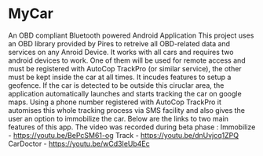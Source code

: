 # MyCar
An OBD compliant Bluetooth powered Android Application
This project uses an OBD library provided by Pires to retreive all OBD-related data and services on any Anroid Device. It works with all cars and requires two android devices to work. One of them will be used for remote access and must be registered with AutoCop TrackPro (or similar service), the other must be kept inside the car at all times.
It incudes features to setup a geofence. If the car is detected to be outside this ciruclar area, the application automatically launches and starts tracking the car on google maps. Using a phone number registered with AutoCop TrackPro it automises this whole tracking process via SMS facility and also gives the user an option to immobilize the car.
Below are the links to two main features of this app. The video was recorded during beta phase :
Immobilize - https://youtu.be/BePcSM61-og
Track - https://youtu.be/dnUvjcq1ZPQ
CarDoctor - https://youtu.be/wCd3IeUb4Ec
